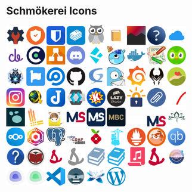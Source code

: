 # Schmökerei Icons

<img src="icons/admin.png" alt="admin" width="50"> <img src="icons/alertmanager.png" alt="alertmanager" width="50"> <img src="icons/bitwarden.png" alt="bitwarden" width="50"> <img src="icons/bookstack.png" alt="bookstack" width="50"> <img src="icons/cadvisor.png" alt="cadvisor" width="50"> <img src="icons/calibreweb.png" alt="calibreweb" width="50"> <img src="icons/changedetection.png" alt="changedetection" width="50"> <img src="icons/checksch.png" alt="checksch" width="50"> <img src="icons/cloud.png" alt="cloud" width="50"> <img src="icons/coverbuilder.png" alt="coverbuilder" width="50"> <img src="icons/cronitor.png" alt="cronitor" width="50"> <img src="icons/diagrams.png" alt="diagrams" width="50"> <img src="icons/discord.png" alt="discord" width="50"> <img src="icons/disenchanter.png" alt="disenchanter" width="50"> <img src="icons/diun.png" alt="diun" width="50"> <img src="icons/docker.png" alt="docker" width="50"> <img src="icons/dokuwiki.png" alt="dokuwiki" width="50"> <img src="icons/duolingo.png" alt="duolingo" width="50"> <img src="icons/eternals.png" alt="eternals" width="50"> <img src="icons/fontawesome.png" alt="fontawesome" width="50"> <img src="icons/freescout.png" alt="freescout" width="50"> <img src="icons/github.png" alt="github" width="50"> <img src="icons/glpi.png" alt="glpi" width="50"> <img src="icons/gotify.png" alt="gotify" width="50"> <img src="icons/grafana.png" alt="grafana" width="50"> <img src="icons/heimdall.png" alt="heimdall" width="50"> <img src="icons/helpinghand.png" alt="helpinghand" width="50"> <img src="icons/instagram.png" alt="instagram" width="50"> <img src="icons/jdownloader.png" alt="jdownloader" width="50"> <img src="icons/joplin.png" alt="joplin" width="50"> <img src="icons/keycloak.png" alt="keycloak" width="50"> <img src="icons/komga.png" alt="komga" width="50"> <img src="icons/lazylibrarian.png" alt="lazylibrarian" width="50"> <img src="icons/letsencrypt.png" alt="letsencrypt" width="50"> <img src="icons/linkace.png" alt="linkace" width="50"> <img src="icons/logarhythm.png" alt="logarhythm" width="50"> <img src="icons/logseq.png" alt="logseq" width="50"> <img src="icons/loki.png" alt="loki" width="50"> <img src="icons/mailcow.png" alt="mailcow" width="50"> <img src="icons/marvinscham-alt.png" alt="marvinscham-alt" width="50"> <img src="icons/marvinscham.png" alt="marvinscham" width="50"> <img src="icons/masterychart.png" alt="masterychart" width="50"> <img src="icons/ms-small-white.png" alt="ms-small-white" width="50"> <img src="icons/ms-small.png" alt="ms-small" width="50"> <img src="icons/natuerlichschoen.png" alt="natuerlichschoen" width="50"> <img src="icons/nextcloud.png" alt="nextcloud" width="50"> <img src="icons/nginxproxymanager.png" alt="nginxproxymanager" width="50"> <img src="icons/pgadmin.png" alt="pgadmin" width="50"> <img src="icons/phpldapadmin.png" alt="phpldapadmin" width="50"> <img src="icons/pihole.png" alt="pihole" width="50"> <img src="icons/portainer.png" alt="portainer" width="50"> <img src="icons/prometheus.png" alt="prometheus" width="50"> <img src="icons/prowlarr.png" alt="prowlarr" width="50"> <img src="icons/qbittorrent.png" alt="qbittorrent" width="50"> <img src="icons/questionmark.png" alt="questionmark" width="50"> <img src="icons/readarr.png" alt="readarr" width="50"> <img src="icons/schmoekerei-bg.png" alt="schmoekerei-bg" width="50"> <img src="icons/schmoekerei-dev.png" alt="schmoekerei-dev" width="50"> <img src="icons/schmoekerei-edu.png" alt="schmoekerei-edu" width="50"> <img src="icons/schmoekerei-main.png" alt="schmoekerei-main" width="50"> <img src="icons/schmoekerei-sheetmusic.png" alt="schmoekerei-sheetmusic" width="50"> <img src="icons/schmoekerei.png" alt="schmoekerei" width="50"> <img src="icons/sheetable.png" alt="sheetable" width="50"> <img src="icons/uptime-kuma-dev.png" alt="uptime-kuma-dev" width="50"> <img src="icons/uptime-kuma.png" alt="uptime-kuma" width="50"> <img src="icons/vscode.png" alt="vscode" width="50"> <img src="icons/watchtower.png" alt="watchtower" width="50"> <img src="icons/wikijs.png" alt="wikijs" width="50"> <img src="icons/wordpress.png" alt="wordpress" width="50">